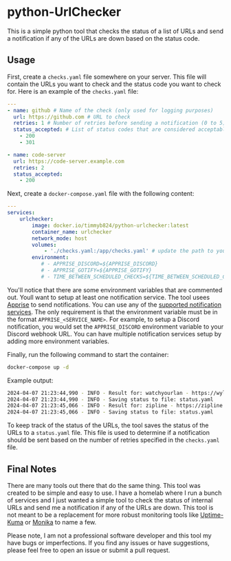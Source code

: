 # python-UrlChecker

This is a simple python tool that checks the status of a list of URLs and send a notification if any of the URLs are down based on the status code.

## Usage

First, create a `checks.yaml` file somewhere on your server. This file will contain the URLs you want to check and the status code you want to check for. Here is an example of the `checks.yaml` file:

```yaml
---
- name: github # Name of the check (only used for logging purposes)
  url: https://github.com # URL to check
  retries: 1 # Number of retries before sending a notification (0 to 5)
  status_accepted: # List of status codes that are considered acceptable
    - 200
    - 301

- name: code-server
  url: https://code-server.example.com
  retries: 2
  status_accepted:
    - 200
```

Next, create a `docker-compose.yaml` file with the following content:

```yaml
---
services:
    urlchecker:
        image: docker.io/timmyb824/python-urlchecker:latest
        container_name: urlchecker
        network_mode: host
        volumes:
            - './checks.yaml:/app/checks.yaml' # update the path to your checks.yaml file
        environment:
           # - APPRISE_DISCORD=${APPRISE_DISCORD}
           # - APPRISE_GOTIFY=${APPRISE_GOTIFY}
           # - TIME_BETWEEN_SCHEDULED_CHECKS=${TIME_BETWEEN_SCHEDULED_CHECKS} # Optional: default is 60 seconds
```

You'll notice that there are some environment variables that are commented out. Youll want to setup at least one notification service. The tool usees [Apprise](https://github.com/caronc/apprise) to send notifications. You can use any of the [supported notification services](https://github.com/caronc/apprise#supported-notifications). The only requirement is that the environment variable must be in the format `APPRISE_<SERVICE_NAME>`. For example, to setup a Discord notification, you would set the `APPRISE_DISCORD` environment variable to your Discord webhook URL. You can have multiple notification services setup by adding more environment variables.

Finally, run the following command to start the container:

```bash
docker-compose up -d
```

Example output:

```bash
2024-04-07 21:23:44,990 - INFO - Result for: watchyourlan - https://wyl.example.com -- 200
2024-04-07 21:23:44,990 - INFO - Saving status to file: status.yaml
2024-04-07 21:23:45,066 - INFO - Result for: zipline - https://zipline.example.com -- 200
2024-04-07 21:23:45,066 - INFO - Saving status to file: status.yaml
```

To keep track of the status of the URLs, the tool saves the status of the URLs to a `status.yaml` file. This file is used to determine if a notification should be sent based on the number of retries specified in the `checks.yaml` file.

## Final Notes

There are many tools out there that do the same thing. This tool was created to be simple and easy to use. I have a homelab where I run a bunch of services and I just wanted a simple tool to check the status of internal URLs and send me a notification if any of the URLs are down. This tool is not meant to be a replacement for more robust monitoring tools like [Uptime-Kuma](https://github.com/louislam/uptime-kuma) or [Monika](https://monika.hyperjump.tech/) to name a few.

Please note, I am not a professional software developer and this tool my have bugs or imperfections. If you find any issues or have suggestions, please feel free to open an issue or submit a pull request.

